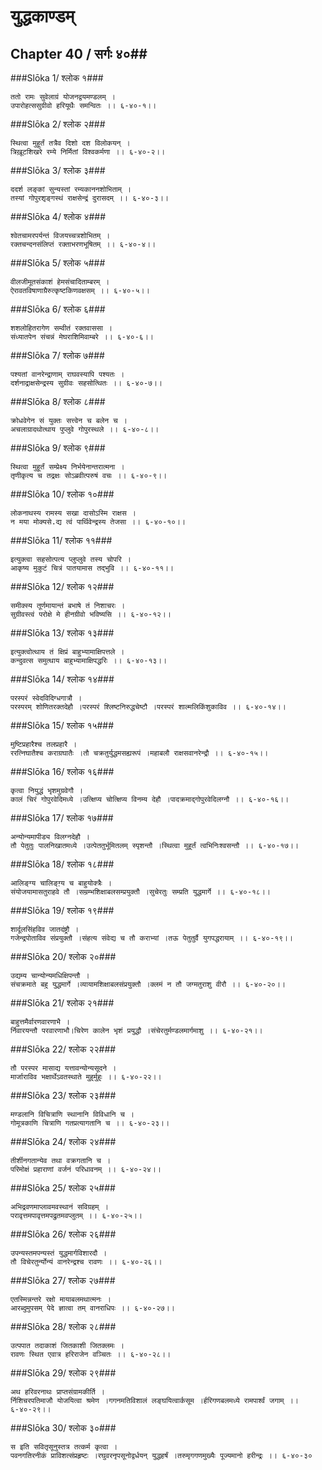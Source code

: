 युद्धकाण्डम्
===============================


## Chapter 40  / सर्गः ४०##


###Slōka 1/ श्लोक १###


    ततो रामः सुवेलाग्रं योजनद्वयमण्डलम् ।
    उपारोहत्ससुग्रीवो हरियूथैः समन्वितः ।। ६-४०-१।।


###Slōka 2/ श्लोक २###


    स्थित्वा मुहूर्तं तत्रैव दिशो दश विलोकयन् ।
    त्रिख़ूटशिखरे रम्ये निर्मितां विश्वकर्मणा ।। ६-४०-२।।


###Slōka 3/ श्लोक ३###


    ददर्श लङ्कां सुन्यस्तां रम्यकाननशोभिताम् ।
    तस्यां गोपुरशृङ्गस्थं राक्षसेन्द्रं दुरासदम् ।। ६-४०-३।।


###Slōka 4/ श्लोक ४###


    श्वेतचामरपर्यन्तं विजयच्चत्रशोभितम् ।
    रक्तचन्दनसंलिप्तं रक्ताभरणभूषितम् ।। ६-४०-४।।


###Slōka 5/ श्लोक ५###


    वीलजीमूतसंकाशं हेमसंचादिताम्बरम् ।
    ऐरावतविषाणाग्रैरुत्कृष्टकिणवक्षसम् ।। ६-४०-५।।


###Slōka 6/ श्लोक ६###


    शशलोहितरागेण सम्वीतं रक्तवाससा ।
    संध्यातपेन संचन्नं मेघराशिमिवाम्बरे ।। ६-४०-६।।


###Slōka 7/ श्लोक ७###


    पश्यतां वानरेन्द्राणाम् राघवस्यापि पश्यतः ।
    दर्शनाद्राक्षसेन्द्रस्य सुग्रीवः सहसोत्थितः ।। ६-४०-७।।


###Slōka 8/ श्लोक ८###


    क्रोधवेगेन सं युक्तः सत्त्वेन च बलेन च ।
    अचलाग्रादथोत्थाय पुप्लुवे गोपुरस्थले ।। ६-४०-८।।


###Slōka 9/ श्लोक ९###


    स्थित्वा मुहूर्तं सम्प्रेक्ष्य निर्भयेनान्तरात्मना ।
    तृणीकृत्य च तद्रक्षः सोऽब्रवीत्परुषं वचः ।। ६-४०-९।।


###Slōka 10/ श्लोक १०###


    लोकनाथस्य रामस्य सखा दासोऽस्मि राक्षस ।
    न मया मोक्यसे.द्य त्वं पार्थिवेन्द्रस्य तेजसा ।। ६-४०-१०।।


###Slōka 11/ श्लोक ११###


    इत्युक्त्वा सहसोत्पत्य प्लुप्लुवे तस्य चोपरि ।
    आकृष्य मुकुटं चित्रं पातयामास तद्भुवि ।। ६-४०-११।।


###Slōka 12/ श्लोक १२###


    समीक्स्य तूर्णमायान्तं बभाषे तं निशाचरः ।
    सुग्रीवस्त्वं परोक्षे मे हीनग्रीवो भविष्यसि ।। ६-४०-१२।।


###Slōka 13/ श्लोक १३###


    इत्युक्त्वोत्थाय तं क्षिप्रं बाहुभ्यामाक्षिपत्तले ।
    कन्दुवत्स समुत्थाय बाहुभ्यामाक्षिपद्धरिः ।। ६-४०-१३।।


###Slōka 14/ श्लोक १४###


    परस्परं स्वेदविदिग्धगात्रौ ।
    परस्परम् शोणितरक्तदेहौ ।परस्परं श्लिष्टनिरुद्धचेष्टौ ।परस्परं शाल्मलिकिंशुकाविव ।। ६-४०-१४।।


###Slōka 15/ श्लोक १५###


    मुष्टिप्रहारैश्च तलप्रहारै ।
    ररत्निघातैश्च कराग्रघातैः ।तौ चक्रतुर्युद्धमसह्यरूपं ।महाबलौ राक्षसवानरेन्द्रौ ।। ६-४०-१५।।


###Slōka 16/ श्लोक १६###


    कृत्वा नियुद्धं भृशमुग्रवेगौ ।
    कालं चिरं गोपुरवेदिमध्ये ।उत्क्षिप्य चोत्क्षिप्य विनम्य देहौ ।पादक्रमाद्गोपुरवेदिलग्नौ ।। ६-४०-१६।।


###Slōka 17/ श्लोक १७###


    अन्योन्यमापीड्य विलग्नदेहौ ।
    तौ पेतुतुः पालनिखातमध्ये ।उत्पेततुर्भूमितलम् स्पृशन्तौ ।स्थित्वा मुहूर्तं त्वभिनिःश्वसन्तौ ।। ६-४०-१७।।


###Slōka 18/ श्लोक १८###


    आलिङ्ग्य चालिङ्ग़्य च बाहुयोक्त्रैः ।
    संयोजयामासतुराहवे तौ ।सम्रम्भशिक्षाबलसम्प्रयुक्तौ ।सुचेरतुः सम्प्रति युद्धमार्गे ।। ६-४०-१८।।


###Slōka 19/ श्लोक १९###


    शार्दूलसिंहविव जातदंष्ट्रौ ।
    गजेन्द्रपोताविव संप्रयुक्तौ ।संहत्य संवेद्य च तौ कराभ्यां ।तऊ पेतुतुर्वै युगपद्धरायाम् ।। ६-४०-१९।।


###Slōka 20/ श्लोक २०###


    उद्यम्य चान्योन्यमधिक्षिपन्तौ ।
    संचक्रमाते बहु युद्धमार्गे ।व्यायामशिक्षाबलसंप्रयुक्तौ ।क्लमं न तौ जग्मतुराशु वीरौ ।। ६-४०-२०।।


###Slōka 21/ श्लोक २१###


    बाहुत्तमैर्वारणवारणाभै ।
    र्निवारयन्तौ परवारणाभौ।चिरेण कालेन भृशं प्रयुद्धौ ।संचेरतुर्मण्डलमार्गमाशु ।। ६-४०-२१।।


###Slōka 22/ श्लोक २२###


    तौ परस्पर मासाद्य यत्तावन्योन्यसूदने ।
    मार्जाराविव भक्षार्थेऽवतस्थाते मुहुर्मुहुः ।। ६-४०-२२।।


###Slōka 23/ श्लोक २३###


    मण्डलानि विचित्राणि स्थानानि विविधानि च ।
    गोमूत्रकाणि चित्राणि गतप्रत्यागतानि च ।। ६-४०-२३।।


###Slōka 24/ श्लोक २४###


    तीर्शीनगतान्येव तथा वक्रगतानि च ।
    परिमोक्षं प्रहाराणां वर्जनं परिधावनम् ।। ६-४०-२४।।


###Slōka 25/ श्लोक २५###


    अभिद्रवणमाप्लावमवस्थानं सविग्रहम् ।
    परावृत्तमपावृत्तमपद्रुतमवप्लुतम् ।। ६-४०-२५।।


###Slōka 26/ श्लोक २६###


    उपन्यस्तमपन्यस्तं युद्धमार्गविशारदौ ।
    तौ विचेरतुर्न्योन्यं वानरेन्द्रश्च रावणः ।। ६-४०-२६।।


###Slōka 27/ श्लोक २७###


    एतस्मिन्नन्तरे रक्षो मायाबलमथात्मनः ।
    आरब्दुमुपसम् पेदे ज्ञात्वा तम् वानराधिपः ।। ६-४०-२७।।


###Slōka 28/ श्लोक २८###


    उत्पपात तदाकाशं जितकाशी जितक्लमः ।
    रावणः स्थित एवात्र हरिराजेन वञ्चितः ।। ६-४०-२८।।


###Slōka 29/ श्लोक २९###


    अथ हरिवरनाथः प्राप्तसंग्रामकीर्ति ।
    र्निशिचरपतिमाजौ योजयित्वा श्रमेण ।गगनमतिविशालं लङ्घयित्वार्कसूम ।र्हरिगणबलमध्ये रामपार्श्वं जगाम् ।। ६-४०-२९।।


###Slōka 30/ श्लोक ३०###


    स इति सवितृसूनुस्तत्र तत्कर्म कृत्वा ।
    पवनगतिरनीकं प्राविशत्संप्रहृष्टः ।रघुवरनृपसूनोद्वर्धयन् युद्धहर्षं ।तरुमृगगणमुख्यैः पूज्यमानो हरीन्द्रः ।। ६-४०-३०


